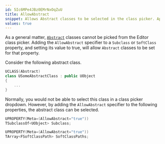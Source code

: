 ```yaml
---
id: 5Ic6MPe4JBz0EMrNxOqZuU
title: AllowAbstract
snippet: Allows Abstract classes to be selected in the class picker. Applies to Subclass and SoftClass properties only.
values: true
---
```

As a general matter, [`Abstract`](abstract) classes cannot be picked from the Editor class picker. Adding the `AllowAbstract` specifier to a `Subclass` or `SoftClass` property, and setting its value to true, will allow `Abstract` classes to be set for that property.

Consider the following abstract class.

```cpp
UCLASS(Abstract)
class USomeAbstractClass : public UObject
{
    ...
}
```

Normally, you would not be able to select this class in a class picker dropdown. However, by adding the `AllowAbstract` specifier to the following properties, the abstract class can be selected.

```cpp
UPROPERTY(Meta=(AllowAbstract="true"))
TSubclassOf<UObject> Subclass;

UPROPERTY(Meta=(AllowAbstract="true"))
TArray<FSoftClassPath> SoftClassPaths;
```
